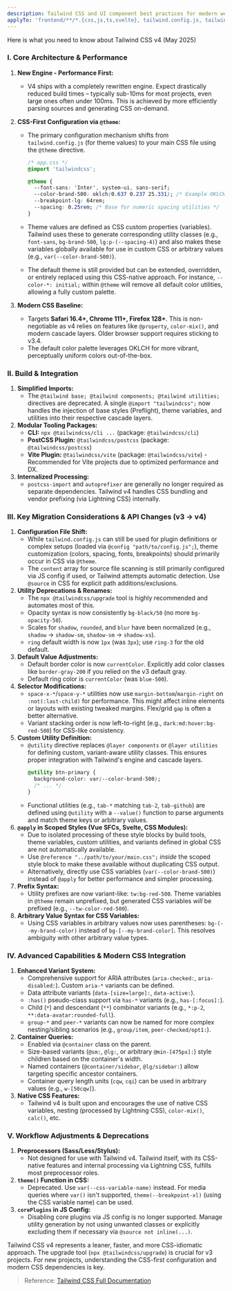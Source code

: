 ```yaml
---
description: Tailwind CSS and UI component best practices for modern web applications
applyTo: 'frontend/**/*.{css,js,ts,svelte}, tailwind.config.js, tailwind.config.ts'
---
```


Here is what you need to know about Tailwind CSS v4 (May 2025)

### I. Core Architecture & Performance

1.  **New Engine - Performance First:**
    - V4 ships with a completely rewritten engine. Expect drastically reduced build times – typically sub-10ms for most projects, even large ones often under 100ms. This is achieved by more efficiently parsing sources and generating CSS on-demand.
2.  **CSS-First Configuration via `@theme`:**
    - The primary configuration mechanism shifts from `tailwind.config.js` (for theme values) to your main CSS file using the `@theme` directive.

      ```css
      /* app.css */
      @import 'tailwindcss';

      @theme {
        --font-sans: 'Inter', system-ui, sans-serif;
        --color-brand-500: oklch(0.637 0.237 25.331); /* Example OKLCH color */
        --breakpoint-lg: 64rem;
        --spacing: 0.25rem; /* Base for numeric spacing utilities */
      }
      ```

    - Theme values are defined as CSS custom properties (variables). Tailwind uses these to generate corresponding utility classes (e.g., `font-sans`, `bg-brand-500`, `lg:p-(--spacing-4)`) and also makes these variables globally available for use in custom CSS or arbitrary values (e.g., `var(--color-brand-500)`).
    - The default theme is still provided but can be extended, overridden, or entirely replaced using this CSS-native approach. For instance, `--color-*: initial;` within `@theme` will remove all default color utilities, allowing a fully custom palette.

3.  **Modern CSS Baseline:**
    - Targets **Safari 16.4+, Chrome 111+, Firefox 128+**. This is non-negotiable as v4 relies on features like `@property`, `color-mix()`, and modern cascade layers. Older browser support requires sticking to v3.4.
    - The default color palette leverages OKLCH for more vibrant, perceptually uniform colors out-of-the-box.

### II. Build & Integration

1.  **Simplified Imports:**
    - The `@tailwind base; @tailwind components; @tailwind utilities;` directives are deprecated. A single `@import "tailwindcss";` now handles the injection of base styles (Preflight), theme variables, and utilities into their respective cascade layers.
2.  **Modular Tooling Packages:**
    - **CLI:** `npx @tailwindcss/cli ...` (package: `@tailwindcss/cli`)
    - **PostCSS Plugin:** `@tailwindcss/postcss` (package: `@tailwindcss/postcss`)
    - **Vite Plugin:** `@tailwindcss/vite` (package: `@tailwindcss/vite`) - Recommended for Vite projects due to optimized performance and DX.
3.  **Internalized Processing:**
    - `postcss-import` and `autoprefixer` are generally no longer required as separate dependencies. Tailwind v4 handles CSS bundling and vendor prefixing (via Lightning CSS) internally.

### III. Key Migration Considerations & API Changes (v3 -> v4)

1.  **Configuration File Shift:**
    - While `tailwind.config.js` can still be used for plugin definitions or complex setups (loaded via `@config "path/to/config.js";`), theme customization (colors, spacing, fonts, breakpoints) should primarily occur in CSS via `@theme`.
    - The `content` array for source file scanning is still primarily configured via JS config if used, or Tailwind attempts automatic detection. Use `@source` in CSS for explicit path additions/exclusions.
2.  **Utility Deprecations & Renames:**
    - The `npx @tailwindcss/upgrade` tool is highly recommended and automates most of this.
    - Opacity syntax is now consistently `bg-black/50` (no more `bg-opacity-50`).
    - Scales for `shadow`, `rounded`, and `blur` have been normalized (e.g., `shadow` -> `shadow-sm`, `shadow-sm` -> `shadow-xs`).
    - `ring` default width is now `1px` (was `3px`); use `ring-3` for the old default.
3.  **Default Value Adjustments:**
    - Default border color is now `currentColor`. Explicitly add color classes like `border-gray-200` if you relied on the v3 default gray.
    - Default ring color is `currentColor` (was `blue-500`).
4.  **Selector Modifications:**
    - `space-x-*`/`space-y-*` utilities now use `margin-bottom`/`margin-right` on `:not(:last-child)` for performance. This might affect inline elements or layouts with existing tweaked margins. Flex/grid `gap` is often a better alternative.
    - Variant stacking order is now left-to-right (e.g., `dark:md:hover:bg-red-500`) for CSS-like consistency.
5.  **Custom Utility Definition:**
    - `@utility` directive replaces `@layer components` or `@layer utilities` for defining custom, variant-aware utility classes. This ensures proper integration with Tailwind's engine and cascade layers.
      ```css
      @utility btn-primary {
        background-color: var(--color-brand-500);
        /* ... */
      }
      ```
    - Functional utilities (e.g., `tab-*` matching `tab-2`, `tab-github`) are defined using `@utility` with a `--value()` function to parse arguments and match theme keys or arbitrary values.
6.  **`@apply` in Scoped Styles (Vue SFCs, Svelte, CSS Modules):**
    - Due to isolated processing of these style blocks by build tools, theme variables, custom utilities, and variants defined in global CSS are not automatically available.
    - Use `@reference "../path/to/your/main.css";` _inside_ the scoped style block to make these available without duplicating CSS output.
    - Alternatively, directly use CSS variables (`var(--color-brand-500)`) instead of `@apply` for better performance and simpler processing.
7.  **Prefix Syntax:**
    - Utility prefixes are now variant-like: `tw:bg-red-500`. Theme variables in `@theme` remain unprefixed, but generated CSS variables _will_ be prefixed (e.g., `--tw-color-red-500`).
8.  **Arbitrary Value Syntax for CSS Variables:**
    - Using CSS variables in arbitrary values now uses parentheses: `bg-(--my-brand-color)` instead of `bg-[--my-brand-color]`. This resolves ambiguity with other arbitrary value types.

### IV. Advanced Capabilities & Modern CSS Integration

1.  **Enhanced Variant System:**
    - Comprehensive support for ARIA attributes (`aria-checked:`, `aria-disabled:`). Custom `aria-*` variants can be defined.
    - Data attribute variants (`data-[size=large]:`, `data-active:`).
    - `:has()` pseudo-class support via `has-*` variants (e.g., `has-[:focus]:`).
    - Child (`*`) and descendant (`**`) combinator variants (e.g., `*:p-2`, `**:data-avatar:rounded-full`).
    - `group-*` and `peer-*` variants can now be named for more complex nesting/sibling scenarios (e.g., `group/item`, `peer-checked/opt1:`).
2.  **Container Queries:**
    - Enabled via `@container` class on the parent.
    - Size-based variants (`@sm:`, `@lg:`, or arbitrary `@min-[475px]:`) style children based on the container's width.
    - Named containers (`@container/sidebar`, `@lg/sidebar:`) allow targeting specific ancestor containers.
    - Container query length units (`cqw`, `cqi`) can be used in arbitrary values (e.g., `w-[50cqw]`).
3.  **Native CSS Features:**
    - Tailwind v4 is built upon and encourages the use of native CSS variables, nesting (processed by Lightning CSS), `color-mix()`, `calc()`, etc.

### V. Workflow Adjustments & Deprecations

1.  **Preprocessors (Sass/Less/Stylus):**
    - Not designed for use with Tailwind v4. Tailwind itself, with its CSS-native features and internal processing via Lightning CSS, fulfills most preprocessor roles.
2.  **`theme()` Function in CSS:**
    - Deprecated. Use `var(--css-variable-name)` instead. For media queries where `var()` isn't supported, `theme(--breakpoint-xl)` (using the CSS variable name) can be used.
3.  **`corePlugins` in JS Config:**
    - Disabling core plugins via JS config is no longer supported. Manage utility generation by not using unwanted classes or explicitly excluding them if necessary via `@source not inline(...)`.

Tailwind CSS v4 represents a leaner, faster, and more CSS-idiomatic approach. The upgrade tool (`npx @tailwindcss/upgrade`) is crucial for v3 projects. For new projects, understanding the CSS-first configuration and modern CSS dependencies is key.

> Reference: [Tailwind CSS Full Documentation](../references/tailwindcss-llms.md)
